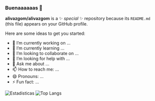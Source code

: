 ### Buenaaaaaas 👋

**alivazgom/alivazgom** is a ✨ _special_ ✨ repository because its `README.md` (this file) appears on your GitHub profile.

Here are some ideas to get you started:

- 🔭 I’m currently working on ...
- 🌱 I’m currently learning ...
- 👯 I’m looking to collaborate on ...
- 🤔 I’m looking for help with ...
- 💬 Ask me about ...
- 📫 How to reach me: ...
- 😄 Pronouns: ...
- ⚡ Fun fact: ...

![Estadisticas](https://github-readme-stats.vercel.app/api?username=alivazgom&show_icons=true&theme=dark)
![Top Langs](https://github-readme-stats.vercel.app/api/top-langs/?username=alivazgom&layout=compact&theme=dark)
